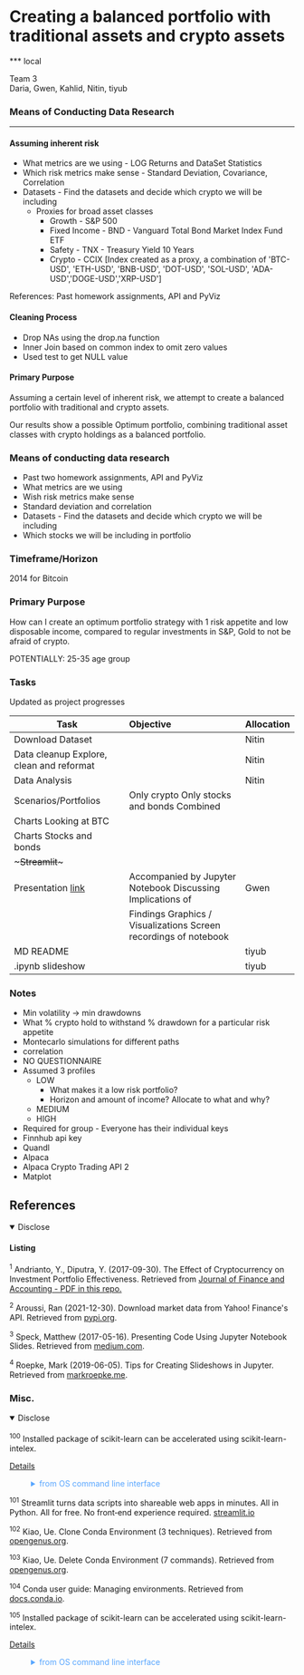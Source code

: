 # Creating a balanced portfolio with traditional assets and crypto assets

*** local

Team 3  
Daria, Gwen, Kahlid, Nitin, tiyub  

### Means of Conducting Data Research  
---
#### Assuming inherent risk
- What metrics are we using - LOG Returns and DataSet Statistics
- Which risk metrics make sense - Standard Deviation, Covariance, Correlation
- Datasets - Find the datasets and decide which crypto we will be including
  - Proxies for broad asset classes  
    - Growth - S&P 500
    - Fixed Income - BND - Vanguard Total Bond Market Index Fund ETF
    - Safety - TNX - Treasury Yield 10 Years
    - Crypto - CCIX [Index created as a proxy, a combination of 'BTC-USD', 'ETH-USD', 'BNB-USD', 'DOT-USD', 'SOL-USD', 'ADA-USD','DOGE-USD','XRP-USD']  

References: Past homework assignments, API and PyViz

#### Cleaning Process
- Drop NAs using the drop.na function
- Inner Join based on common index to omit zero values
- Used test to get NULL value

#### Primary Purpose
Assuming a certain level of inherent risk, we attempt to create a balanced portfolio with traditional and crypto assets.  

Our results show a possible Optimum portfolio, combining traditional asset classes with crypto holdings as a balanced portfolio.


### Means of conducting data research
- Past two homework assignments, API and PyViz
- What metrics are we using
- Wish risk metrics make sense
- Standard deviation and correlation
- Datasets - Find the datasets and decide which crypto we will be including
- Which stocks we will be including in portfolio

### Timeframe/Horizon
2014 for Bitcoin

### Primary Purpose  
How can I create an optimum portfolio strategy with 1 risk appetite and low disposable income, compared to regular investments in S&P, Gold to not be afraid of crypto.  

POTENTIALLY: 25-35 age group

### Tasks
Updated as project progresses

| Task         | Objective | Allocation |
|--------------|:-----|:-----------|
| Download Dataset | | Nitin |
| Data cleanup Explore, clean and reformat | | Nitin |
| Data Analysis | |  Nitin |
| Scenarios/Portfolios | Only crypto Only stocks and bonds Combined | |
| Charts Looking at BTC | | |
| Charts Stocks and bonds | | |
| ~~~Streamlit~~~ | | |
| Presentation [link](https://docs.google.com/presentation/d/1PZbbSxpeOFjUh)| Accompanied by Jupyter Notebook Discussing Implications of | Gwen |
| | Findings Graphics / Visualizations Screen recordings of notebook | |
| MD README | | tiyub |
| .ipynb slideshow | | tiyub |

### Notes
- Min volatility → min drawdowns
- What % crypto hold to withstand % drawdown for a particular risk appetite
- Montecarlo simulations for different paths
- correlation
- NO QUESTIONNAIRE
- Assumed 3 profiles  
  - LOW  
    - What makes it a low risk portfolio?  
    - Horizon and amount of income?
	Allocate to what and why?
  - MEDIUM
  - HIGH  
- Required for group - Everyone has their individual keys  
- Finnhub api key  
- Quandl  
- Alpaca  
- Alpaca Crypto Trading API 2  
- Matplot  

## References

<details open><summary>Disclose</summary>    
<!-- <details><summary>Disclose</summary>     -->

#### Listing  

<sup><a id="ref001">1</a></sup> Andrianto, Y., Diputra, Y. (2017-09-30). The Effect of Cryptocurrency on Investment Portfolio Effectiveness. Retrieved from [Journal of Finance and Accounting - PDF in this repo.](https://github.com/1ightray/Team3UofT/blob/main/resources/The%20Effect%20of%20Cryptocurrency%20on%20Investment%20Portfolio%20Effectiveness.pdf)

<sup><a id="ref002">2</a></sup> Aroussi, Ran (2021-12-30). Download market data from Yahoo! Finance's API. Retrieved from [pypi.org](https://pypi.org/project/yfinance/).

<sup><a id="ref003">3</a></sup> Speck, Matthew (2017-05-16). Presenting Code Using Jupyter Notebook Slides. Retrieved from [medium.com](https://medium.com/@mjspeck/presenting-code-using-jupyter-notebook-slides-a8a3c3b59d67).

<sup><a id="ref004">4</a></sup> Roepke, Mark (2019-06-05). Tips for Creating Slideshows in Jupyter. Retrieved from [markroepke.me](https://www.markroepke.me/posts/2019/06/05/tips-for-slideshows-in-jupyter.html).



### Misc.

<details open><summary>Disclose</summary>  
<br>
<sup><a id="ref100">100</a></sup> Installed package of scikit-learn can be accelerated using scikit-learn-intelex.  

[Details](https://intel.github.io/scikit-learn-intelex)
<blockquote style="border-left: 0px solid #ccc; color: rgb(88, 166, 255);"><details><summary>from OS command line interface</summary>
<br>
For example:

    $ conda install scikit-learn-intelex
    $ python -m sklearnex my_application.py
</details></blockquote>

<sup><a id="ref101">101</a></sup> Streamlit turns data scripts into shareable web apps in minutes. All in Python. All for free. No front‑end experience required. [streamlit.io](https://streamlit.io)

<sup><a id="ref102">102</a></sup> Kiao, Ue. Clone Conda Environment (3 techniques). Retrieved from [opengenus.org](https://iq.opengenus.org/clone-conda-environment/).

<sup><a id="ref103">103</a></sup> Kiao, Ue. Delete Conda Environment (7 commands). Retrieved from [opengenus.org](https://iq.opengenus.org/delete-conda-environment/).

<sup><a id="ref104">104</a></sup> Conda user guide: Managing environments. Retrieved from [docs.conda.io](https://docs.conda.io/projects/conda/en/latest/user-guide/tasks/manage-environments.html).

<sup><a id="ref105">105</a></sup> Installed package of scikit-learn can be accelerated using scikit-learn-intelex.  

[Details](https://intel.github.io/scikit-learn-intelex)
<blockquote style="border-left: 0px solid #ccc; color: rgb(88, 166, 255);"><details><summary>from OS command line interface</summary>
<br>
For example:

    $ conda install scikit-learn-intelex
    $ python -m sklearnex my_application.py
</details></blockquote>

</details>

</details>
